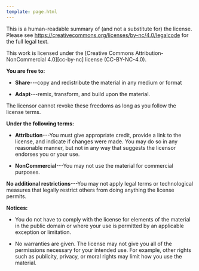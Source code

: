 ```yaml
---
template: page.html
---
```


<div class="centered">

This is a human-readable summary of (and not a substitute for) the license.
Please see <https://creativecommons.org/licenses/by-nc/4.0/legalcode> for the full legal text.

</div>

This work is licensed under the
[Creative Commons Attribution-NonCommercial 4.0][cc-by-nc] license
(CC-BY-NC-4.0).

**You are free to:**

- **Share**---copy and redistribute the material in any medium or
  format

- **Adapt**---remix, transform, and build upon the material.

The licensor cannot revoke these freedoms as long as you follow the
license terms.

**Under the following terms:**

- **Attribution**---You must give appropriate credit, provide a link
  to the license, and indicate if changes were made. You may do so in
  any reasonable manner, but not in any way that suggests the licensor
  endorses you or your use.

- **NonCommercial**---You may not use the material for commercial purposes.

**No additional restrictions**---You may not apply legal terms or
technological measures that legally restrict others from doing anything the
license permits.

**Notices:**

- You do not have to comply with the license for elements of the
  material in the public domain or where your use is permitted by an
  applicable exception or limitation.

- No warranties are given. The license may not give you all of the
  permissions necessary for your intended use. For example, other rights
  such as publicity, privacy, or moral rights may limit how you use the
  material.
